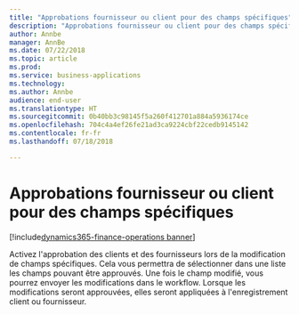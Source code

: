 ```yaml
---
title: "Approbations fournisseur ou client pour des champs spécifiques"
description: "Approbations fournisseur ou client pour des champs spécifiques"
author: Annbe
manager: AnnBe
ms.date: 07/22/2018
ms.topic: article
ms.prod: 
ms.service: business-applications
ms.technology: 
ms.author: Annbe
audience: end-user
ms.translationtype: HT
ms.sourcegitcommit: 0b40bb3c98145f5a260f412701a884a5936174ce
ms.openlocfilehash: 704c4a4ef26fe21ad3ca9224cbf22cedb9145142
ms.contentlocale: fr-fr
ms.lasthandoff: 07/18/2018

---
```

#  <a name="vendor-or-customer-approvals-for-specific-fields"></a>Approbations fournisseur ou client pour des champs spécifiques

[!include[dynamics365-finance-operations banner](../includes/dynamics365-finance-operations.md)]



Activez l'approbation des clients et des fournisseurs lors de la modification de champs spécifiques. Cela vous permettra de sélectionner dans une liste les champs pouvant être approuvés. Une fois le champ modifié, vous pourrez envoyer les modifications dans le workflow. Lorsque les modifications seront approuvées, elles seront appliquées à l'enregistrement client ou fournisseur.
